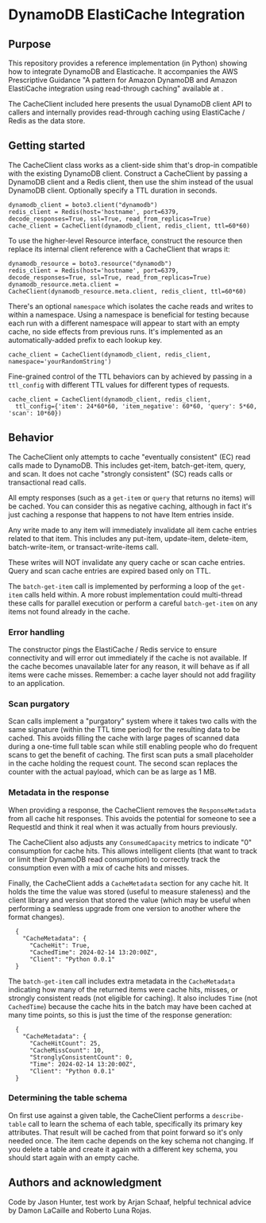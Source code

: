 # DynamoDB ElastiCache Integration

## Purpose

This repository provides a reference implementation (in Python) showing how to
integrate DynamoDB and Elasticache. It accompanies the AWS Prescriptive
Guidance "A pattern for Amazon DynamoDB and Amazon ElastiCache integration
using read-through caching" available at <link>.

The CacheClient included here presents the usual DynamoDB client API to callers
and internally provides read-through caching using ElastiCache / Redis as the
data store.

## Getting started

The CacheClient class works as a client-side shim that's drop-in compatible
with the existing DynamoDB client. Construct a CacheClient by passing a
DynamoDB client and a Redis client, then use the shim instead of the usual
DynamoDB client. Optionally specify a TTL duration in seconds.

```
dynamodb_client = boto3.client("dynamodb")
redis_client = Redis(host='hostname', port=6379, decode_responses=True, ssl=True, read_from_replicas=True)
cache_client = CacheClient(dynamodb_client, redis_client, ttl=60*60)
```

To use the higher-level Resource interface, construct the resource then replace
its internal client reference with a CacheClient that wraps it:

```
dynamodb_resource = boto3.resource("dynamodb")
redis_client = Redis(host='hostname', port=6379, decode_responses=True, ssl=True, read_from_replicas=True)
dynamodb_resource.meta.client = CacheClient(dynamodb_resource.meta.client, redis_client, ttl=60*60)
```

There's an optional `namespace` which isolates the cache reads and writes to
within a namespace. Using a namespace is beneficial for testing because each
run with a different namespace will appear to start with an empty cache, no
side effects from previous runs. It's implemented as an automatically-added
prefix to each lookup key.

```
cache_client = CacheClient(dynamodb_client, redis_client, namespace='yourRandomString')
```

Fine-grained control of the TTL behaviors can by achieved by passing in a
`ttl_config` with different TTL values for different types of requests.

```
cache_client = CacheClient(dynamodb_client, redis_client, 
  ttl_config={'item': 24*60*60, 'item_negative': 60*60, 'query': 5*60, 'scan': 10*60})
```

## Behavior

The CacheClient only attempts to cache "eventually consistent" (EC) read calls
made to DynamoDB. This includes get-item, batch-get-item, query, and scan. It
does not cache "strongly consistent" (SC) reads calls or transactional read
calls.

All empty responses (such as a `get-item` or `query` that returns no items)
will be cached. You can consider this as negative caching, although in fact
it's just caching a response that happens to not have Item entries inside.

Any write made to any item will immediately invalidate all item cache entries
related to that item. This includes any put-item, update-item, delete-item,
batch-write-item, or transact-write-items call.

These writes will NOT invalidate any query cache or scan cache entries. Query
and scan cache entries are expired based only on TTL.

The `batch-get-item` call is implemented by performing a loop of the `get-item`
calls held within. A more robust implementation could multi-thread these calls
for parallel execution or perform a careful `batch-get-item` on any items not
found already in the cache.

### Error handling

The constructor pings the ElastiCache / Redis service to ensure connectivity
and will error out immediately if the cache is not available. If the cache
becomes unavailable later for any reason, it will behave as if all items were
cache misses. Remember: a cache layer should not add fragility to an
application.

### Scan purgatory 

Scan calls implement a "purgatory" system where it takes two calls with the
same signature (within the TTL time period) for the resulting data to be
cached. This avoids filling the cache with large pages of scanned data during a
one-time full table scan while still enabling people who do frequent scans to
get the benefit of caching. The first scan puts a small placeholder in the
cache holding the request count. The second scan replaces the counter with the
actual payload, which can be as large as 1 MB.

### Metadata in the response

When providing a response, the CacheClient removes the `ResponseMetadata` from
all cache hit responses. This avoids the potential for someone to see a
RequestId and think it real when it was actually from hours previously.

The CacheClient also adjusts any `ConsumedCapacity` metrics to indicate "0"
consumption for cache hits. This allows intelligent clients (that want to track
or limit their DynamoDB read consumption) to correctly track the consumption
even with a mix of cache hits and misses.

Finally, the CacheClient adds a `CacheMetadata` section for any cache hit. It
holds the time the value was stored (useful to measure staleness) and the
client library and version that stored the value (which may be useful when
performing a seamless upgrade from one version to another where the format
changes).

```
  {
    "CacheMetadata": {
      "CacheHit": True,
      "CachedTime": 2024-02-14 13:20:00Z",
      "Client": "Python 0.0.1"
  }
```

The `batch-get-item` call includes extra metadata in the `CacheMetadata`
indicating how many of the returned items were cache hits, misses, or strongly
consistent reads (not eligible for caching). It also includes `Time` (not
`CachedTime`) because the cache hits in the batch may have been cached at many
time points, so this is just the time of the response generation:

```
  {
    "CacheMetadata": {
      "CacheHitCount": 25,
      "CacheMissCount": 10,
      "StronglyConsistentCount": 0,
      "Time": 2024-02-14 13:20:00Z",
      "Client": "Python 0.0.1"
  }
```

### Determining the table schema 

On first use against a given table, the CacheClient performs a `describe-table`
call to learn the schema of each table, specifically its primary key
attributes. That result will be cached from that point forward so it's only
needed once. The item cache depends on the key schema not changing. If you
delete a table and create it again with a different key schema, you should
start again with an empty cache.



## Authors and acknowledgment

Code by Jason Hunter, test work by Arjan Schaaf, helpful technical advice by
Damon LaCaille and Roberto Luna Rojas.
